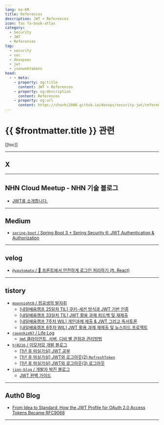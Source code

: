 ```yaml
---
lang: ko-KR
title: References
description: JWT > References
icon: fas fa-book-atlas
category:
  - Security
  - JWT
  - References
tag: 
  - security
  - sec
  - devopsec
  - jwt
  - jsonwebtokens
head:
  - - meta:
    - property: og:title
      content: JWT > References
    - property: og:description
      content: References
    - property: og:url
      content: https://chanhi2000.github.io/devops/security-jwt/references.html
---
```


# {{ $frontmatter.title }} 관련

[[toc]]

---

## <FontIcon icon="fa-brands fa-x-twitter"/>X

<VidStack src="https://video.twimg.com/tweet_video/GQVEaNBbwAE0KX9.mp4" />

---

## NHN Cloud Meetup - NHN 기술 블로그

- [JWT를 소개합니다.](https://meetup.nhncloud.com/posts/239) <!-- TODO: 작성 (https://chanhi2000.github.io/bookshelf/meetup.nhncloud.com/239.md) -->

---

## <FontIcon icon="fa-brands fa-medium"/>Medium

- [`spring-boot` / Spring Boot 3 + Spring Security 6: JWT Authentication & Authorization](https://medium.com/spring-boot/spring-boot-3-spring-security-6-jwt-authentication-authorization-98702d6313a5)

---

## <FontIcon icon="iconfont icon-velog"/>velog

- [`@yaytomato` / 🍪 프론트에서 안전하게 로그인 처리하기 (ft. React)](https://velog.io/@yaytomato/%ED%94%84%EB%A1%A0%ED%8A%B8%EC%97%90%EC%84%9C-%EC%95%88%EC%A0%84%ED%95%98%EA%B2%8C-%EB%A1%9C%EA%B7%B8%EC%9D%B8-%EC%B2%98%EB%A6%AC%ED%95%98%EA%B8%B0)

---

## tistory

- [`moonnight0` / 컴공생의 발자취](https://moonnight0.tistory.com/m/)
  - [[내일배움캠프 25일차 TIL] 쿠키-세션 방식과 JWT 기반 인증](https://moonnight0.tistory.com/m/entry/%EB%82%B4%EC%9D%BC%EB%B0%B0%EC%9B%80%EC%BA%A0%ED%94%84-24%EC%9D%BC%EC%B0%A8-TIL-%EC%BF%A0%ED%82%A4-%EC%84%B8%EC%85%98-%EB%B0%A9%EC%8B%9D%EA%B3%BC-JWT-%EA%B8%B0%EB%B0%98-%EC%9D%B8%EC%A6%9D)
  - [\[내일배움캠프 33일차 TIL\] JWT 활용 과제 피드백 및 재제출](https://moonnight0.tistory.com/m/entry/%EB%82%B4%EC%9D%BC%EB%B0%B0%EC%9B%80%EC%BA%A0%ED%94%84-33%EC%9D%BC%EC%B0%A8-TIL-JWT-%ED%99%9C%EC%9A%A9-%EA%B3%BC%EC%A0%9C-%ED%94%BC%EB%93%9C%EB%B0%B1-%EB%B0%8F-%EC%9E%AC%EC%A0%9C%EC%B6%9C)
  - [\[내일배움캠프 7주차 WIL\] 개인과제 제출 & JWT 그리고 독서토론](https://moonnight0.tistory.com/entry/%EB%82%B4%EC%9D%BC%EB%B0%B0%EC%9B%80%EC%BA%A0%ED%94%84-7%EC%A3%BC%EC%B0%A8-WIL-%EA%B0%9C%EC%9D%B8%EA%B3%BC%EC%A0%9C-%EC%A0%9C%EC%B6%9C-JWT-%EA%B7%B8%EB%A6%AC%EA%B3%A0-%EB%8F%85%EC%84%9C%ED%86%A0%EB%A1%A0)
  - [\[내일배움캠프 8주차 WIL\] JWT 활용 과제 재제출 및 뉴스피드 프로젝트](https://moonnight0.tistory.com/entry/%EB%82%B4%EC%9D%BC%EB%B0%B0%EC%9B%80%EC%BA%A0%ED%94%84-8%EC%A3%BC%EC%B0%A8-WIL-JWT-%ED%99%9C%EC%9A%A9-%EA%B3%BC%EC%A0%9C-%EC%9E%AC%EC%A0%9C%EC%B6%9C-%EB%B0%8F-%EB%89%B4%EC%8A%A4%ED%94%BC%EB%93%9C-%ED%94%84%EB%A1%9C%EC%A0%9D%ED%8A%B8)
  <!-- END: moonnight0 -->
- [`ravenkim97` / Life Log](https://ravenkim97.tistory.com/m/)
  - [jwt 클라이언트, 서버, 디비 별 관점과 관리방법](https://ravenkim97.tistory.com/m/487)
  <!-- END: ravenkim97 -->
- [`hj0216` / 이모저모 개발 블로그](https://hj0216.tistory.com/m/)
  - [\[1년 후 마실가실\] JWT 공부](https://hj0216.tistory.com/m/935)
  - [\[1년 후 마실가실\] JWT와 로그아웃(2) `RefreshToken`](https://hj0216.tistory.com/m/945)
  - [\[1년 후 마실가실\] JWT와 로그아웃(3) 로그아웃](https://hj0216.tistory.com/m/947)
  <!-- END: hj0216 -->
- [`jinn-blog` / 개발자 박진 블로그](https://jinn-blog.tistory.com/m/)
  - [JWT 완벽 가이드](https://jinn-blog.tistory.com/m/187)
  <!-- END: jinn-blog -->
<!-- END: tistory.com -->

---

## Auth0 Blog

- [From Idea to Standard: How the JWT Profile for OAuth 2.0 Access Tokens Became RFC9068](https://auth0.com/blog/how-the-jwt-profile-for-oauth-20-access-tokens-became-rfc9068/)

---

<TagLinks />